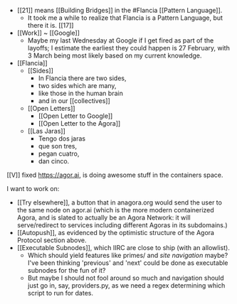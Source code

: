 - [[21]] means [[Building Bridges]] in the #Flancia [[Pattern Language]].
  - It took me a while to realize that Flancia is a Pattern Language, but there it is. [[17]]
- [[Work]] ~ [[Google]]
  - Maybe my last Wednesday at Google if I get fired as part of the layoffs; I estimate the earliest they could happen is 27 February, with 3 March being most likely based on my current knowledge.
- [[Flancia]]
  - [[Sides]]
    - In Flancia there are two sides,
    - two sides which are many,
    - like those in the human brain
    - and in our [[collectives]]
  - [[Open Letters]]
    - [[Open Letter to Google]]
    - [[Open Letter to the Agora]]
  - [[Las Jaras]]
    - Tengo dos jaras 
    - que son tres,
    - pegan cuatro,
    - dan cinco.

[[V]] fixed https://agor.ai, is doing awesome stuff in the containers space.

I want to work on:

- [[Try elsewhere]], a button that in anagora.org would send the user to the same node on agor.ai (which is the more modern containerized Agora, and is slated to actually be an Agora Network: it will serve/redirect to services including different Agoras in its subdomains.)
- [[Autopush]], as evidenced by the optimistic structure of the Agora Protocol section above.
- [[Executable Subnodes]], which IIRC are close to ship (with an allowlist).
  - Which should yield features like primes/ and *site navigation* maybe? I've been thinking 'previous' and 'next' could be done as executable subnodes for the fun of it?
  - But maybe I should not fool around so much and navigation should just go in, say, providers.py, as we need a regex determining which script to run for dates.
